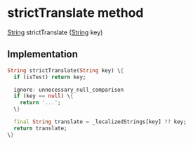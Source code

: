 


# strictTranslate method








[String](https:api.flutter.dev/flutter/dart-core/String-class.html) strictTranslate
([String](https:api.flutter.dev/flutter/dart-core/String-class.html) key)








## Implementation

```dart
String strictTranslate(String key) \{
  if (isTest) return key;

  ignore: unnecessary_null_comparison
  if (key == null) \{
    return '...';
  \}

  final String translate = _localizedStrings[key] ?? key;
  return translate;
\}
```







